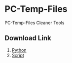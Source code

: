 # PC-Temp-Files
PC-Temp-Files Cleaner Tools

## Download Link 
1. <a href="https://github.com/ShTasrif/PC-Temp-Clean/raw/main/python-3.11.1-amd64.exe" class="btn">Python</a>
2. <a href="https://github.com/ShTasrif/PC-Temp-Clean/raw/main/clean.py" class="btn">Script</a>
